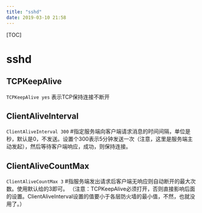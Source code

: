 ```yaml
---
title: "sshd"
date: 2019-03-10 21:58
---
```



[TOC]



# sshd



## TCPKeepAlive

`TCPKeepAlive yes` 表示TCP保持连接不断开





## ClientAliveInterval

`ClientAliveInterval 300` #指定服务端向客户端请求消息的时间间隔，单位是秒，默认是0，不发送。设置个300表示5分钟发送一次（注意，这里是服务端主动发起），然后等待客户端响应，成功，则保持连接。



## ClientAliveCountMax

`ClientAliveCountMax 3` #指服务端发出请求后客户端无响应则自动断开的最大次数。使用默认给的3即可。
（注意：TCPKeepAlive必须打开，否则直接影响后面的设置。ClientAliveInterval设置的值要小于各层防火墙的最小值，不然，也就没用了。）